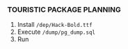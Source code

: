 ### TOURISTIC PACKAGE PLANNING
1. Install ```/dep/Hack-Bold.ttf```
2. Execute ```/dump/pg_dump.sql```
3. Run